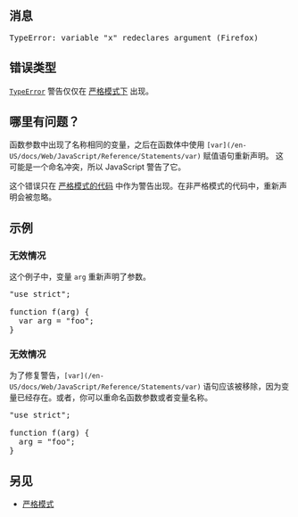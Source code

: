 ## 消息

<pre class="syntaxbox">TypeError: variable "x" redeclares argument (Firefox)
</pre>

## 错误类型

[`TypeError`](/zh-CN/docs/Web/JavaScript/Reference/Global_Objects/TypeError "TypeError（类型错误） 对象用来表示值的类型非预期类型时发生的错误。") 警告仅仅在 [严格模式下](/en-US/docs/Web/JavaScript/Reference/Strict_mode) 出现。

## 哪里有问题？

函数参数中出现了名称相同的变量，之后在函数体中使用 `[var](/en-US/docs/Web/JavaScript/Reference/Statements/var)` 赋值语句重新声明。 这可能是一个命名冲突，所以 JavaScript 警告了它。

这个错误只在 [严格模式的代码](/en-US/docs/Web/JavaScript/Reference/Strict_mode) 中作为警告出现。在非严格模式的代码中，重新声明会被忽略。

## 示例

### 无效情况

这个例子中，变量 `arg` 重新声明了参数。

<pre class="brush: js example-bad">"use strict";

function f(arg) { 
  var arg = "foo"; 
}
</pre>

### 无效情况

为了修复警告，`[var](/en-US/docs/Web/JavaScript/Reference/Statements/var)` 语句应该被移除，因为变量已经存在。或者，你可以重命名函数参数或者变量名称。

<pre class="brush: js example-good">"use strict";

function f(arg) {
  arg = "foo";
}
</pre>

## 另见

*   [严格模式](/en-US/docs/Web/JavaScript/Reference/Strict_mode)